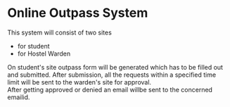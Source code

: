 <h1>Online Outpass System</h1>
This system will consist of two sites
<ul>
<li>for student</li>
<li>for Hostel Warden</li>
</ul>
On student's site outpass form will be generated which has to be filled out and submitted.
After submission, all the requests within a specified time limit will be sent to the warden's site for approval.
<br>After getting approved or denied an email willbe sent to the concerned emailid. 

